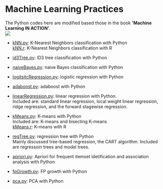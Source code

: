 Machine Learning Practices
=========
The Python codes here are modified based those in the book **'Machine Learning IN ACTION'**.  
![](http://www.manning.com/pharrington/pharrington_cover150.jpg)

* [kNN.py](https://github.com/xiaeryu/Machine-Learning/blob/master/kNN.py): K-Nearest Neighbors classification with Python  
 [kNN.r](https://github.com/xiaeryu/Machine-Learning/blob/master/kNN.r): K-Nearest Neighbors classification with R


* [id3Tree.py](https://github.com/xiaeryu/Machine-Learning/blob/master/id3Tree.py): ID3 tree classification with Python


* [naiveBayes.py](https://github.com/xiaeryu/Machine-Learning/blob/master/naiveBayes.py): naive Bayes classification with Python


* [logitsitcRegression.py](https://github.com/xiaeryu/Machine-Learning/blob/master/logitsitcRegression.py): logistic regression with Python


* [adaboost.py](https://github.com/xiaeryu/Machine-Learning/blob/master/adaboost.py): adaboost with Python


* [linearRegression.py](https://github.com/xiaeryu/Machine-Learning/blob/master/linearRegression.py): linear regression with Python.  
 Included are: standard linear regression, local weight linear regression, ridge regression, and the forward stagewise regression.


* [kMeans.py](https://github.com/xiaeryu/Machine-Learning/blob/master/kMeans.py): K-means with Python  
 Included are: K-means and bisecting K-means  
 [kMeans.r](https://github.com/xiaeryu/Machine-Learning/blob/master/kMeans.r): K-means with R


* [regTree.py](https://github.com/xiaeryu/Machine-Learning/blob/master/regTree.py): regression tree with Python  
 Mainly discussed tree-based regression, the CART algorithm. Included are regressoin trees and model trees.


* [apriori.py](https://github.com/xiaeryu/Machine-Learning/blob/master/apriori.py): Apriori for frequent itemset idetification and association analysis with Python


* [fpGrowth.py](https://github.com/xiaeryu/Machine-Learning/blob/master/fpGrowth.py): FP growth with Python


* [pca.py](https://github.com/xiaeryu/Machine-Learning/blob/master/pca.py): PCA with Python
